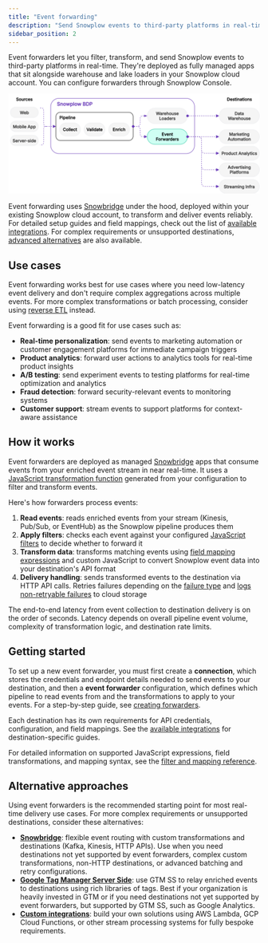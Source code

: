 ```yaml
---
title: "Event forwarding"
description: "Send Snowplow events to third-party platforms in real-time using Snowplows's managed event forwarding solution with built-in filtering, field mapping, and JavaScript transformations."
sidebar_position: 2
---
```


Event forwarders let you filter, transform, and send Snowplow events to third-party platforms in real-time. They're deployed as fully managed apps that sit alongside warehouse and lake loaders in your Snowplow cloud account. You can configure forwarders through Snowplow Console.

![](./images/event-forwarding-diagram.drawio.svg)

Event forwarding uses [Snowbridge](/docs/api-reference/snowbridge/index.md) under the hood, deployed within your existing Snowplow cloud account, to transform and deliver events reliably. For detailed setup guides and field mappings, check out the list of [available integrations](/docs/destinations/forwarding-events/integrations/index.md). For complex requirements or unsupported destinations, [advanced alternatives](#alternative-approaches) are also available.

## Use cases

Event forwarding works best for use cases where you need low-latency event delivery and don't require complex aggregations across multiple events. For more complex transformations or batch processing, consider using [reverse ETL](/docs/destinations/reverse-etl/) instead.

Event forwarding is a good fit for use cases such as:

- **Real-time personalization**: send events to marketing automation or customer engagement platforms for immediate campaign triggers
- **Product analytics**: forward user actions to analytics tools for real-time product insights
- **A/B testing**: send experiment events to testing platforms for real-time optimization and analytics
- **Fraud detection**: forward security-relevant events to monitoring systems
- **Customer support**: stream events to support platforms for context-aware assistance

## How it works

Event forwarders are deployed as managed [Snowbridge](/docs/api-reference/snowbridge/index.md) apps that consume events from your enriched event stream in near real-time. It uses a [JavaScript transformation function](docs/api-reference/snowbridge/configuration/transformations/custom-scripts/javascript-configuration/index.md) generated from your configuration to filter and transform events.

Here's how forwarders process events:

1. **Read events**: reads enriched events from your stream (Kinesis, Pub/Sub, or EventHub) as the Snowplow pipeline produces them
2. **Apply filters**: checks each event against your configured [JavaScript filters](docs/destinations/forwarding-events/reference/#event-filtering) to decide whether to forward it
3. **Transform data**: transforms matching events using [field mapping expressions](docs/destinations/forwarding-events/reference/#field-mapping) and custom JavaScript to convert Snowplow event data into your destination's API format
4. **Delivery handling**: sends transformed events to the destination via HTTP API calls. Retries failures depending on the [failure type](docs/destinations/forwarding-events/event-forwarding-monitoring-and-troubleshooting/index.md#failure-types-and-handling) and [logs non-retryable failures](docs/destinations/forwarding-events/event-forwarding-monitoring-and-troubleshooting/#what-happens-when-events-fail) to cloud storage

The end-to-end latency from event collection to destination delivery is on the order of seconds. Latency depends on overall pipeline event volume, complexity of transformation logic, and destination rate limits.

## Getting started

To set up a new event forwarder, you must first create a **connection**, which stores the credentials and endpoint details needed to send events to your destination, and then a **event forwarder** configuration, which defines which pipeline to read events from and the transformations to apply to your events. For a step-by-step guide, see [creating forwarders](/docs/destinations/forwarding-events/creating-forwarders/index.md).

Each destination has its own requirements for API credentials, configuration, and field mappings. See the [available integrations](/docs/destinations/forwarding-events/integrations/index.md) for destination-specific guides.

For detailed information on supported JavaScript expressions, field transformations, and mapping syntax, see the [filter and mapping reference](/docs/destinations/forwarding-events/reference/index.md).

## Alternative approaches

Using event forwarders is the recommended starting point for most real-time delivery use cases. For more complex requirements or unsupported destinations, consider these alternatives:

- **[Snowbridge](/docs/api-reference/snowbridge/index.md)**: flexible event routing with custom transformations and destinations (Kafka, Kinesis, HTTP APIs). Use when you need destinations not yet supported by event forwarders, complex custom transformations, non-HTTP destinations, or advanced batching and retry configurations.
- **[Google Tag Manager Server Side](/docs/destinations/forwarding-events/google-tag-manager-server-side/index.md)**: use GTM SS to relay enriched events to destinations using rich libraries of tags. Best if your organization is heavily invested in GTM or if you need destinations not yet supported by event forwarders, but supported by GTM SS, such as Google Analytics.
- **[Custom integrations](/docs/destinations/forwarding-events/custom-integrations/index.md)**: build your own solutions using AWS Lambda, GCP Cloud Functions, or other stream processing systems for fully bespoke requirements.
